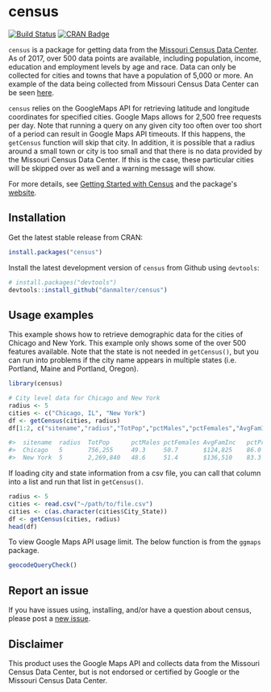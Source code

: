 # census

[![Build Status](https://travis-ci.org/danmalter/census.svg?branch=master)](https://travis-ci.org/danmalter/census) [![CRAN Badge](https://www.r-pkg.org/badges/version/census)](https://cran.r-project.org/package=census)

`census` is a package for getting data from the [Missouri Census Data Center](http://mcdc.missouri.edu/). As of 2017, over 500 data points are available, including population, income, education and employment levels by age and race.  Data can only be collected for cities and towns that have a population of 5,000 or more.  An example of the data being collected from Missouri Census Data Center can be seen [here](http://mcdc.missouri.edu/cgi-bin/broker?_PROGRAM=websas.caps10acsb.sas&SERVICE=appdev&sitename=Chicago,IL&longitude=-87.6297982&latitude=41.8781136&radii=2&dprofile=on&eprofile=on&sprofile=on&hprofile=on&cntypops=on&printdetail=on&_debug=).

`census` relies on the GoogleMaps API for retrieving latitude and longitude coordinates for specified cities.  Google Maps allows for 2,500 free requests per day. Note that running a query on any given city too often over too short of a period can result in Google Maps API timeouts.  If this happens, the `getCensus` function will skip that city.  In addition, it is possible that a radius around a small town or city is too small and that there is no data provided by the Missouri Census Data Center. If this is the case, these particular cities will be skipped over as well and a warning message will show.

For more details, see [Getting Started with Census](https://danmalter.github.io/census/articles/getting-started.html) and the package's [website](https://danmalter.github.io/census/index.html).

## Installation

Get the latest stable release from CRAN:

```R
install.packages("census")
```

Install the latest development version of `census` from Github using `devtools`:
```R
# install.packages("devtools")
devtools::install_github("danmalter/census")
```


## Usage examples

This example shows how to retrieve demographic data for the cities of Chicago and New York. This example only shows some of the over 500 features available.  Note that the state is not needed in `getCensus()`, but you can run into problems if the city name appears in multiple states (i.e. Portland, Maine and Portland, Oregon).

```R
library(census)

# City level data for Chicago and New York
radius <- 5
cities <- c("Chicago, IL", "New York")
df <- getCensus(cities, radius)
df[1:2, c("sitename","radius","TotPop","pctMales","pctFemales","AvgFamInc","pctPrivWageWorkers","pctGovWorkers", "pctMarried","pctBachelors","MedianHValue")]

#>  sitename  radius  TotPop      pctMales pctFemales AvgFamInc   pctPrivWageWorkers  pctGovWorkers pctMarried pctBachelors MedianHValue
#>  Chicago   5       756,255     49.3     50.7       $124,825    86.0                9.5           31.9       31.1         $365,867
#>  New York  5       2,269,840   48.6     51.4       $136,510    83.3                9.4           35.9       29.8         $782,702
```

If loading city and state information from a csv file, you can call that column into a list and run that list in `getCensus()`.

```R
radius <- 5
cities <- read.csv("~/path/to/file.csv")
cities <- c(as.character(cities$City_State))
df <- getCensus(cities, radius)
head(df)
```

To view Google Maps API usage limit. The below function is from the `ggmaps` package.

```R
geocodeQueryCheck() 
```

## Report an issue
If you have issues using, installing, and/or have a question about census, please post a [new issue](https://github.com/danmalter/census/issues).

## Disclaimer
This product uses the Google Maps API and collects data from the Missouri Census Data Center, but is not endorsed or certified by Google or the Missouri Census Data Center.
